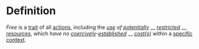 # Definition

_Free_ is a [trait](https://github.com/gcassel/Modular-Organization-Terminology/blob/master/terms/trait.md) of all [actions](https://github.com/gcassel/Modular-Organization-Terminology/blob/master/terms/act.md), including the [_use_](https://github.com/gcassel/Modular-Organization-Terminology/blob/master/terms/use.md) _of_ [_potentially_](https://github.com/gcassel/Modular-Organization-Terminology/blob/master/terms/potential.md) __ [_restricted_](https://github.com/gcassel/Modular-Organization-Terminology/blob/master/terms/restrict.md) __ [_resources_](https://github.com/gcassel/Modular-Organization-Terminology/blob/master/terms/resource.md), which _have no_ [_coercively_](https://github.com/gcassel/Modular-Organization-Terminology/blob/master/terms/coerce.md)_-_[_established_](https://github.com/gcassel/Modular-Organization-Terminology/blob/master/terms/establish.md) __ [_cost(s)_](https://github.com/gcassel/Modular-Organization-Terminology/blob/master/terms/cost.md) within a [specific](https://github.com/gcassel/Modular-Organization-Terminology/blob/master/terms/specific.md) [context](https://github.com/gcassel/Modular-Organization-Terminology/blob/master/terms/context.md).
